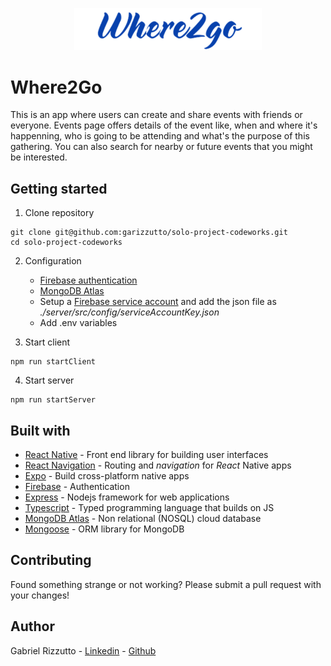 <p align="center">
  <img src="https://github.com/garizzutto/solo-project-codeworks/blob/main/client/assets/appname.png" alt="logo" width="300" justify-content="center"/>
</p>

# Where2Go

This is an app where users can create and share events with friends or everyone. Events page offers details of the event like, when and where it's happenning, who is going to be attending and what's the purpose of this gathering. You can also search for nearby or future events that you might be interested.

## Getting started
1. Clone repository
```
git clone git@github.com:garizzutto/solo-project-codeworks.git
cd solo-project-codeworks
```
2. Configuration
    * [Firebase authentication](https://firebase.google.com/docs/auth/web/password-auth)
    * [MongoDB Atlas](https://www.mongodb.com/docs/atlas/getting-started)
    * Setup a [Firebase service account](https://firebase.google.com/docs/admin/setup#initialize-sdk) and add the json file as *./server/src/config/serviceAccountKey.json*
    * Add .env variables

3. Start client
```
npm run startClient
```
4. Start server
```
npm run startServer
```

## Built with
* [React Native](https://facebook.github.io/react-native) - Front end library for building user interfaces
* [React Navigation](https://reactnavigation.org) - Routing and *navigation* for *React* Native apps
* [Expo](https://expo.io) - Build cross-platform native apps
* [Firebase](https://firebase.google.com) - Authentication
* [Express](https://expressjs.com/) - Nodejs framework for web applications
* [Typescript](https://www.typescriptlang.org/) - Typed programming language that builds on JS
* [MongoDB Atlas](https://www.mongodb.com/docs/atlas/) - Non relational (NOSQL) cloud database
* [Mongoose](https://mongoosejs.com/) - ORM library for MongoDB

## Contributing
Found something strange or not working? Please submit a pull request with your changes!

## Author
Gabriel Rizzutto - [Linkedin](https://www.linkedin.com/in/gabriel-rizzutto-58888a150/) - [Github](https://github.com/garizzutto/)
